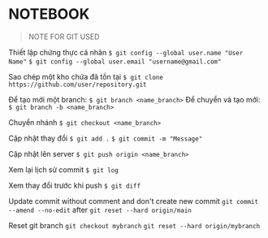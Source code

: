 # NOTEBOOK

> NOTE FOR GIT USED

Thiết lập chứng thực cá nhân
`$ git config --global user.name "User Name"`
`$ git config --global user.email "username@gmail.com"`


Sao chép một kho chứa đã tồn tại
`$ git clone https://github.com/user/repository.git`

Để tạo mới một branch:
`$ git branch <name_branch>`
Để chuyển và tạo mới:
`$ git branch -b <name_branch>`


Chuyển nhánh
`$ git checkout <name_branch>`

Cập nhật thay đổi
`$ git add .`
`$ git commit -m "Message"`

Cập nhật lên server
`$ git push origin <name_branch>`


Xem lại lịch sử commit
`$ git log`

Xem thay đổi trước khi push
`$ git diff`

Update commit without comment and don't create new commit
`git commit --amend --no-edit`
after
`git reset --hard origin/main`


Reset git branch
`git checkout mybranch`
`git reset --hard origin/mybranch`